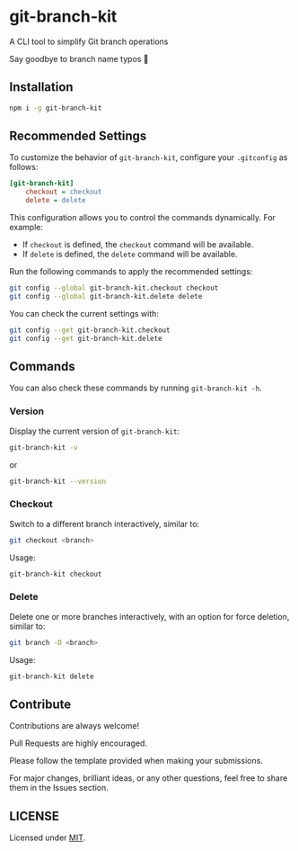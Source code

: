 # git-branch-kit

A CLI tool to simplify Git branch operations

Say goodbye to branch name typos 👋

## Installation

```sh
npm i -g git-branch-kit
```

## Recommended Settings

To customize the behavior of `git-branch-kit`, configure your `.gitconfig` as follows:

```ini
[git-branch-kit]
    checkout = checkout
    delete = delete
```

This configuration allows you to control the commands dynamically. For example:
- If `checkout` is defined, the `checkout` command will be available.
- If `delete` is defined, the `delete` command will be available.

Run the following commands to apply the recommended settings:

```sh
git config --global git-branch-kit.checkout checkout
git config --global git-branch-kit.delete delete
```

You can check the current settings with:

```sh
git config --get git-branch-kit.checkout
git config --get git-branch-kit.delete
```

## Commands

You can also check these commands by running `git-branch-kit -h`.

### Version

Display the current version of `git-branch-kit`:

```sh
git-branch-kit -v
```

or

```sh
git-branch-kit --version
```

### Checkout

Switch to a different branch interactively, similar to:

```sh
git checkout <branch>
```

Usage:

```sh
git-branch-kit checkout
```

### Delete

Delete one or more branches interactively, with an option for force deletion, similar to:

```sh
git branch -D <branch>
```

Usage:

```sh
git-branch-kit delete
```

## Contribute

Contributions are always welcome!

Pull Requests are highly encouraged.

Please follow the template provided when making your submissions.

For major changes, brilliant ideas, or any other questions, feel free to share them in the Issues section.

## LICENSE

Licensed under [MIT](./LICENSE).

